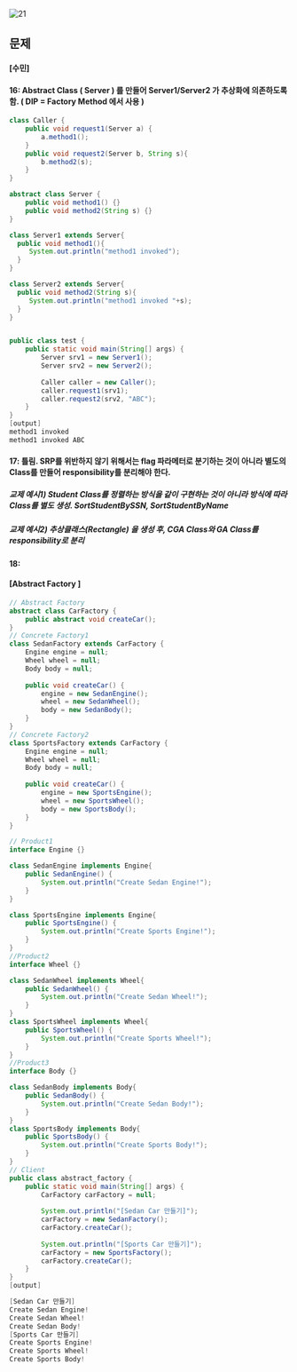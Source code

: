 ![21](https://user-images.githubusercontent.com/69576676/132937972-fdc9375b-e9d6-4ee3-8de7-d20f5235c8ab.JPG)

문제 
----
#### [수민]
#### 16:  Abstract Class ( Server ) 를 만들어 Server1/Server2 가 추상화에 의존하도록 함. ( DIP = Factory Method 에서 사용 )
```java
class Caller {	
    public void request1(Server a) {
        a.method1();
    }
    public void request2(Server b, String s){
        b.method2(s);
    }  
}

abstract class Server {
	public void method1() {}
	public void method2(String s) {}
}

class Server1 extends Server{
  public void method1(){
     System.out.println("method1 invoked");
  }
}

class Server2 extends Server{
  public void method2(String s){
     System.out.println("method1 invoked "+s);
  }
}


public class test {
	public static void main(String[] args) {
		Server srv1 = new Server1();
		Server srv2 = new Server2();
		
		Caller caller = new Caller();
		caller.request1(srv1);
		caller.request2(srv2, "ABC");
	}
}
[output]
method1 invoked
method1 invoked ABC
```
#### 17: 틀림. SRP를 위반하지 않기 위해서는 flag 파라메터로 분기하는 것이 아니라 별도의 Class를 만들어 responsibility를 분리해야 한다.
##### 교제 예시1) Student Class를 정렬하는 방식을 같이 구현하는 것이 아니라 방식에 따라 Class를 별도 생성. SortStudentBySSN, SortStudentByName
##### 교제 예시2) 추상클래스(Rectangle) 을 생성 후, CGA Class와 GA Class를 responsibility로 분리

#### 18:
#### [Abstract Factory ]
```java
// Abstract Factory 
abstract class CarFactory {
	public abstract void createCar(); 
}
// Concrete Factory1
class SedanFactory extends CarFactory {
	Engine engine = null;
	Wheel wheel = null;
	Body body = null;
	
	public void createCar() {
		engine = new SedanEngine();
		wheel = new SedanWheel();
		body = new SedanBody();	
	} 
}
// Concrete Factory2
class SportsFactory extends CarFactory {
	Engine engine = null;
	Wheel wheel = null;
	Body body = null;
	
	public void createCar() {
		engine = new SportsEngine();
		wheel = new SportsWheel();
		body = new SportsBody();	
	} 
}

// Product1
interface Engine {}

class SedanEngine implements Engine{
	public SedanEngine() { 
		System.out.println("Create Sedan Engine!"); 
	}
}

class SportsEngine implements Engine{
	public SportsEngine() {
		System.out.println("Create Sports Engine!");
	}
}
//Product2
interface Wheel {}

class SedanWheel implements Wheel{
	public SedanWheel() {
		System.out.println("Create Sedan Wheel!");
	}
}
class SportsWheel implements Wheel{
	public SportsWheel() {
		System.out.println("Create Sports Wheel!");
	}
}
//Product3
interface Body {}

class SedanBody implements Body{
	public SedanBody() {
		System.out.println("Create Sedan Body!");
	}
}
class SportsBody implements Body{
	public SportsBody() {
		System.out.println("Create Sports Body!");
	}
}
// Client
public class abstract_factory {
	public static void main(String[] args) {
		CarFactory carFactory = null;
		
		System.out.println("[Sedan Car 만들기]");
		carFactory = new SedanFactory();
		carFactory.createCar();
		
		System.out.println("[Sports Car 만들기]");
		carFactory = new SportsFactory();
		carFactory.createCar();
	}
}
[output]

[Sedan Car 만들기]
Create Sedan Engine!
Create Sedan Wheel!
Create Sedan Body!
[Sports Car 만들기]
Create Sports Engine!
Create Sports Wheel!
Create Sports Body!
```
